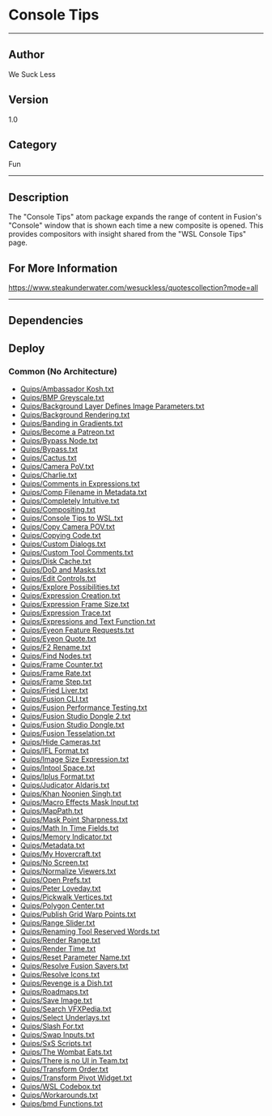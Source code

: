 # Console Tips
___

## Author
We Suck Less

## Version
1.0

## Category
Fun

___

## Description
<p>The &quot;Console Tips&quot; atom package expands the range of content in Fusion's "Console" window that is shown each time a new composite is opened. This provides compositors with insight shared from the "WSL Console Tips" page.</p>

<h2>For More Information</h2>
<p><a href="https://www.steakunderwater.com/wesuckless/quotescollection?mode=all">https://www.steakunderwater.com/wesuckless/quotescollection?mode=all</a></p>


___

## Dependencies

## Deploy

### Common (No Architecture)

<ul>
<li><a href="https://gitlab.com/WeSuckLess/Reactor/-/blob/master/Atoms/com.wesuckless.ConsoleTips/Quips/Ambassador Kosh.txt?ref_type=heads">Quips/Ambassador Kosh.txt</a></li>
<li><a href="https://gitlab.com/WeSuckLess/Reactor/-/blob/master/Atoms/com.wesuckless.ConsoleTips/Quips/BMP Greyscale.txt?ref_type=heads">Quips/BMP Greyscale.txt</a></li>
<li><a href="https://gitlab.com/WeSuckLess/Reactor/-/blob/master/Atoms/com.wesuckless.ConsoleTips/Quips/Background Layer Defines Image Parameters.txt?ref_type=heads">Quips/Background Layer Defines Image Parameters.txt</a></li>
<li><a href="https://gitlab.com/WeSuckLess/Reactor/-/blob/master/Atoms/com.wesuckless.ConsoleTips/Quips/Background Rendering.txt?ref_type=heads">Quips/Background Rendering.txt</a></li>
<li><a href="https://gitlab.com/WeSuckLess/Reactor/-/blob/master/Atoms/com.wesuckless.ConsoleTips/Quips/Banding in Gradients.txt?ref_type=heads">Quips/Banding in Gradients.txt</a></li>
<li><a href="https://gitlab.com/WeSuckLess/Reactor/-/blob/master/Atoms/com.wesuckless.ConsoleTips/Quips/Become a Patreon.txt?ref_type=heads">Quips/Become a Patreon.txt</a></li>
<li><a href="https://gitlab.com/WeSuckLess/Reactor/-/blob/master/Atoms/com.wesuckless.ConsoleTips/Quips/Bypass Node.txt?ref_type=heads">Quips/Bypass Node.txt</a></li>
<li><a href="https://gitlab.com/WeSuckLess/Reactor/-/blob/master/Atoms/com.wesuckless.ConsoleTips/Quips/Bypass.txt?ref_type=heads">Quips/Bypass.txt</a></li>
<li><a href="https://gitlab.com/WeSuckLess/Reactor/-/blob/master/Atoms/com.wesuckless.ConsoleTips/Quips/Cactus.txt?ref_type=heads">Quips/Cactus.txt</a></li>
<li><a href="https://gitlab.com/WeSuckLess/Reactor/-/blob/master/Atoms/com.wesuckless.ConsoleTips/Quips/Camera PoV.txt?ref_type=heads">Quips/Camera PoV.txt</a></li>
<li><a href="https://gitlab.com/WeSuckLess/Reactor/-/blob/master/Atoms/com.wesuckless.ConsoleTips/Quips/Charlie.txt?ref_type=heads">Quips/Charlie.txt</a></li>
<li><a href="https://gitlab.com/WeSuckLess/Reactor/-/blob/master/Atoms/com.wesuckless.ConsoleTips/Quips/Comments in Expressions.txt?ref_type=heads">Quips/Comments in Expressions.txt</a></li>
<li><a href="https://gitlab.com/WeSuckLess/Reactor/-/blob/master/Atoms/com.wesuckless.ConsoleTips/Quips/Comp Filename in Metadata.txt?ref_type=heads">Quips/Comp Filename in Metadata.txt</a></li>
<li><a href="https://gitlab.com/WeSuckLess/Reactor/-/blob/master/Atoms/com.wesuckless.ConsoleTips/Quips/Completely Intuitive.txt?ref_type=heads">Quips/Completely Intuitive.txt</a></li>
<li><a href="https://gitlab.com/WeSuckLess/Reactor/-/blob/master/Atoms/com.wesuckless.ConsoleTips/Quips/Compositing.txt?ref_type=heads">Quips/Compositing.txt</a></li>
<li><a href="https://gitlab.com/WeSuckLess/Reactor/-/blob/master/Atoms/com.wesuckless.ConsoleTips/Quips/Console Tips to WSL.txt?ref_type=heads">Quips/Console Tips to WSL.txt</a></li>
<li><a href="https://gitlab.com/WeSuckLess/Reactor/-/blob/master/Atoms/com.wesuckless.ConsoleTips/Quips/Copy Camera POV.txt?ref_type=heads">Quips/Copy Camera POV.txt</a></li>
<li><a href="https://gitlab.com/WeSuckLess/Reactor/-/blob/master/Atoms/com.wesuckless.ConsoleTips/Quips/Copying Code.txt?ref_type=heads">Quips/Copying Code.txt</a></li>
<li><a href="https://gitlab.com/WeSuckLess/Reactor/-/blob/master/Atoms/com.wesuckless.ConsoleTips/Quips/Custom Dialogs.txt?ref_type=heads">Quips/Custom Dialogs.txt</a></li>
<li><a href="https://gitlab.com/WeSuckLess/Reactor/-/blob/master/Atoms/com.wesuckless.ConsoleTips/Quips/Custom Tool Comments.txt?ref_type=heads">Quips/Custom Tool Comments.txt</a></li>
<li><a href="https://gitlab.com/WeSuckLess/Reactor/-/blob/master/Atoms/com.wesuckless.ConsoleTips/Quips/Disk Cache.txt?ref_type=heads">Quips/Disk Cache.txt</a></li>
<li><a href="https://gitlab.com/WeSuckLess/Reactor/-/blob/master/Atoms/com.wesuckless.ConsoleTips/Quips/DoD and Masks.txt?ref_type=heads">Quips/DoD and Masks.txt</a></li>
<li><a href="https://gitlab.com/WeSuckLess/Reactor/-/blob/master/Atoms/com.wesuckless.ConsoleTips/Quips/Edit Controls.txt?ref_type=heads">Quips/Edit Controls.txt</a></li>
<li><a href="https://gitlab.com/WeSuckLess/Reactor/-/blob/master/Atoms/com.wesuckless.ConsoleTips/Quips/Explore Possibilities.txt?ref_type=heads">Quips/Explore Possibilities.txt</a></li>
<li><a href="https://gitlab.com/WeSuckLess/Reactor/-/blob/master/Atoms/com.wesuckless.ConsoleTips/Quips/Expression Creation.txt?ref_type=heads">Quips/Expression Creation.txt</a></li>
<li><a href="https://gitlab.com/WeSuckLess/Reactor/-/blob/master/Atoms/com.wesuckless.ConsoleTips/Quips/Expression Frame Size.txt?ref_type=heads">Quips/Expression Frame Size.txt</a></li>
<li><a href="https://gitlab.com/WeSuckLess/Reactor/-/blob/master/Atoms/com.wesuckless.ConsoleTips/Quips/Expression Trace.txt?ref_type=heads">Quips/Expression Trace.txt</a></li>
<li><a href="https://gitlab.com/WeSuckLess/Reactor/-/blob/master/Atoms/com.wesuckless.ConsoleTips/Quips/Expressions and Text Function.txt?ref_type=heads">Quips/Expressions and Text Function.txt</a></li>
<li><a href="https://gitlab.com/WeSuckLess/Reactor/-/blob/master/Atoms/com.wesuckless.ConsoleTips/Quips/Eyeon Feature Requests.txt?ref_type=heads">Quips/Eyeon Feature Requests.txt</a></li>
<li><a href="https://gitlab.com/WeSuckLess/Reactor/-/blob/master/Atoms/com.wesuckless.ConsoleTips/Quips/Eyeon Quote.txt?ref_type=heads">Quips/Eyeon Quote.txt</a></li>
<li><a href="https://gitlab.com/WeSuckLess/Reactor/-/blob/master/Atoms/com.wesuckless.ConsoleTips/Quips/F2 Rename.txt?ref_type=heads">Quips/F2 Rename.txt</a></li>
<li><a href="https://gitlab.com/WeSuckLess/Reactor/-/blob/master/Atoms/com.wesuckless.ConsoleTips/Quips/Find Nodes.txt?ref_type=heads">Quips/Find Nodes.txt</a></li>
<li><a href="https://gitlab.com/WeSuckLess/Reactor/-/blob/master/Atoms/com.wesuckless.ConsoleTips/Quips/Frame Counter.txt?ref_type=heads">Quips/Frame Counter.txt</a></li>
<li><a href="https://gitlab.com/WeSuckLess/Reactor/-/blob/master/Atoms/com.wesuckless.ConsoleTips/Quips/Frame Rate.txt?ref_type=heads">Quips/Frame Rate.txt</a></li>
<li><a href="https://gitlab.com/WeSuckLess/Reactor/-/blob/master/Atoms/com.wesuckless.ConsoleTips/Quips/Frame Step.txt?ref_type=heads">Quips/Frame Step.txt</a></li>
<li><a href="https://gitlab.com/WeSuckLess/Reactor/-/blob/master/Atoms/com.wesuckless.ConsoleTips/Quips/Fried Liver.txt?ref_type=heads">Quips/Fried Liver.txt</a></li>
<li><a href="https://gitlab.com/WeSuckLess/Reactor/-/blob/master/Atoms/com.wesuckless.ConsoleTips/Quips/Fusion CLI.txt?ref_type=heads">Quips/Fusion CLI.txt</a></li>
<li><a href="https://gitlab.com/WeSuckLess/Reactor/-/blob/master/Atoms/com.wesuckless.ConsoleTips/Quips/Fusion Performance Testing.txt?ref_type=heads">Quips/Fusion Performance Testing.txt</a></li>
<li><a href="https://gitlab.com/WeSuckLess/Reactor/-/blob/master/Atoms/com.wesuckless.ConsoleTips/Quips/Fusion Studio Dongle 2.txt?ref_type=heads">Quips/Fusion Studio Dongle 2.txt</a></li>
<li><a href="https://gitlab.com/WeSuckLess/Reactor/-/blob/master/Atoms/com.wesuckless.ConsoleTips/Quips/Fusion Studio Dongle.txt?ref_type=heads">Quips/Fusion Studio Dongle.txt</a></li>
<li><a href="https://gitlab.com/WeSuckLess/Reactor/-/blob/master/Atoms/com.wesuckless.ConsoleTips/Quips/Fusion Tesselation.txt?ref_type=heads">Quips/Fusion Tesselation.txt</a></li>
<li><a href="https://gitlab.com/WeSuckLess/Reactor/-/blob/master/Atoms/com.wesuckless.ConsoleTips/Quips/Hide Cameras.txt?ref_type=heads">Quips/Hide Cameras.txt</a></li>
<li><a href="https://gitlab.com/WeSuckLess/Reactor/-/blob/master/Atoms/com.wesuckless.ConsoleTips/Quips/IFL Format.txt?ref_type=heads">Quips/IFL Format.txt</a></li>
<li><a href="https://gitlab.com/WeSuckLess/Reactor/-/blob/master/Atoms/com.wesuckless.ConsoleTips/Quips/Image Size Expression.txt?ref_type=heads">Quips/Image Size Expression.txt</a></li>
<li><a href="https://gitlab.com/WeSuckLess/Reactor/-/blob/master/Atoms/com.wesuckless.ConsoleTips/Quips/Intool Space.txt?ref_type=heads">Quips/Intool Space.txt</a></li>
<li><a href="https://gitlab.com/WeSuckLess/Reactor/-/blob/master/Atoms/com.wesuckless.ConsoleTips/Quips/Iplus Format.txt?ref_type=heads">Quips/Iplus Format.txt</a></li>
<li><a href="https://gitlab.com/WeSuckLess/Reactor/-/blob/master/Atoms/com.wesuckless.ConsoleTips/Quips/Judicator Aldaris.txt?ref_type=heads">Quips/Judicator Aldaris.txt</a></li>
<li><a href="https://gitlab.com/WeSuckLess/Reactor/-/blob/master/Atoms/com.wesuckless.ConsoleTips/Quips/Khan Noonien Singh.txt?ref_type=heads">Quips/Khan Noonien Singh.txt</a></li>
<li><a href="https://gitlab.com/WeSuckLess/Reactor/-/blob/master/Atoms/com.wesuckless.ConsoleTips/Quips/Macro Effects Mask Input.txt?ref_type=heads">Quips/Macro Effects Mask Input.txt</a></li>
<li><a href="https://gitlab.com/WeSuckLess/Reactor/-/blob/master/Atoms/com.wesuckless.ConsoleTips/Quips/MapPath.txt?ref_type=heads">Quips/MapPath.txt</a></li>
<li><a href="https://gitlab.com/WeSuckLess/Reactor/-/blob/master/Atoms/com.wesuckless.ConsoleTips/Quips/Mask Point Sharpness.txt?ref_type=heads">Quips/Mask Point Sharpness.txt</a></li>
<li><a href="https://gitlab.com/WeSuckLess/Reactor/-/blob/master/Atoms/com.wesuckless.ConsoleTips/Quips/Math In Time Fields.txt?ref_type=heads">Quips/Math In Time Fields.txt</a></li>
<li><a href="https://gitlab.com/WeSuckLess/Reactor/-/blob/master/Atoms/com.wesuckless.ConsoleTips/Quips/Memory Indicator.txt?ref_type=heads">Quips/Memory Indicator.txt</a></li>
<li><a href="https://gitlab.com/WeSuckLess/Reactor/-/blob/master/Atoms/com.wesuckless.ConsoleTips/Quips/Metadata.txt?ref_type=heads">Quips/Metadata.txt</a></li>
<li><a href="https://gitlab.com/WeSuckLess/Reactor/-/blob/master/Atoms/com.wesuckless.ConsoleTips/Quips/My Hovercraft.txt?ref_type=heads">Quips/My Hovercraft.txt</a></li>
<li><a href="https://gitlab.com/WeSuckLess/Reactor/-/blob/master/Atoms/com.wesuckless.ConsoleTips/Quips/No Screen.txt?ref_type=heads">Quips/No Screen.txt</a></li>
<li><a href="https://gitlab.com/WeSuckLess/Reactor/-/blob/master/Atoms/com.wesuckless.ConsoleTips/Quips/Normalize Viewers.txt?ref_type=heads">Quips/Normalize Viewers.txt</a></li>
<li><a href="https://gitlab.com/WeSuckLess/Reactor/-/blob/master/Atoms/com.wesuckless.ConsoleTips/Quips/Open Prefs.txt?ref_type=heads">Quips/Open Prefs.txt</a></li>
<li><a href="https://gitlab.com/WeSuckLess/Reactor/-/blob/master/Atoms/com.wesuckless.ConsoleTips/Quips/Peter Loveday.txt?ref_type=heads">Quips/Peter Loveday.txt</a></li>
<li><a href="https://gitlab.com/WeSuckLess/Reactor/-/blob/master/Atoms/com.wesuckless.ConsoleTips/Quips/Pickwalk Vertices.txt?ref_type=heads">Quips/Pickwalk Vertices.txt</a></li>
<li><a href="https://gitlab.com/WeSuckLess/Reactor/-/blob/master/Atoms/com.wesuckless.ConsoleTips/Quips/Polygon Center.txt?ref_type=heads">Quips/Polygon Center.txt</a></li>
<li><a href="https://gitlab.com/WeSuckLess/Reactor/-/blob/master/Atoms/com.wesuckless.ConsoleTips/Quips/Publish Grid Warp Points.txt?ref_type=heads">Quips/Publish Grid Warp Points.txt</a></li>
<li><a href="https://gitlab.com/WeSuckLess/Reactor/-/blob/master/Atoms/com.wesuckless.ConsoleTips/Quips/Range Slider.txt?ref_type=heads">Quips/Range Slider.txt</a></li>
<li><a href="https://gitlab.com/WeSuckLess/Reactor/-/blob/master/Atoms/com.wesuckless.ConsoleTips/Quips/Renaming Tool Reserved Words.txt?ref_type=heads">Quips/Renaming Tool Reserved Words.txt</a></li>
<li><a href="https://gitlab.com/WeSuckLess/Reactor/-/blob/master/Atoms/com.wesuckless.ConsoleTips/Quips/Render Range.txt?ref_type=heads">Quips/Render Range.txt</a></li>
<li><a href="https://gitlab.com/WeSuckLess/Reactor/-/blob/master/Atoms/com.wesuckless.ConsoleTips/Quips/Render Time.txt?ref_type=heads">Quips/Render Time.txt</a></li>
<li><a href="https://gitlab.com/WeSuckLess/Reactor/-/blob/master/Atoms/com.wesuckless.ConsoleTips/Quips/Reset Parameter Name.txt?ref_type=heads">Quips/Reset Parameter Name.txt</a></li>
<li><a href="https://gitlab.com/WeSuckLess/Reactor/-/blob/master/Atoms/com.wesuckless.ConsoleTips/Quips/Resolve Fusion Savers.txt?ref_type=heads">Quips/Resolve Fusion Savers.txt</a></li>
<li><a href="https://gitlab.com/WeSuckLess/Reactor/-/blob/master/Atoms/com.wesuckless.ConsoleTips/Quips/Resolve Icons.txt?ref_type=heads">Quips/Resolve Icons.txt</a></li>
<li><a href="https://gitlab.com/WeSuckLess/Reactor/-/blob/master/Atoms/com.wesuckless.ConsoleTips/Quips/Revenge is a Dish.txt?ref_type=heads">Quips/Revenge is a Dish.txt</a></li>
<li><a href="https://gitlab.com/WeSuckLess/Reactor/-/blob/master/Atoms/com.wesuckless.ConsoleTips/Quips/Roadmaps.txt?ref_type=heads">Quips/Roadmaps.txt</a></li>
<li><a href="https://gitlab.com/WeSuckLess/Reactor/-/blob/master/Atoms/com.wesuckless.ConsoleTips/Quips/Save Image.txt?ref_type=heads">Quips/Save Image.txt</a></li>
<li><a href="https://gitlab.com/WeSuckLess/Reactor/-/blob/master/Atoms/com.wesuckless.ConsoleTips/Quips/Search VFXPedia.txt?ref_type=heads">Quips/Search VFXPedia.txt</a></li>
<li><a href="https://gitlab.com/WeSuckLess/Reactor/-/blob/master/Atoms/com.wesuckless.ConsoleTips/Quips/Select Underlays.txt?ref_type=heads">Quips/Select Underlays.txt</a></li>
<li><a href="https://gitlab.com/WeSuckLess/Reactor/-/blob/master/Atoms/com.wesuckless.ConsoleTips/Quips/Slash For.txt?ref_type=heads">Quips/Slash For.txt</a></li>
<li><a href="https://gitlab.com/WeSuckLess/Reactor/-/blob/master/Atoms/com.wesuckless.ConsoleTips/Quips/Swap Inputs.txt?ref_type=heads">Quips/Swap Inputs.txt</a></li>
<li><a href="https://gitlab.com/WeSuckLess/Reactor/-/blob/master/Atoms/com.wesuckless.ConsoleTips/Quips/SxS Scripts.txt?ref_type=heads">Quips/SxS Scripts.txt</a></li>
<li><a href="https://gitlab.com/WeSuckLess/Reactor/-/blob/master/Atoms/com.wesuckless.ConsoleTips/Quips/The Wombat Eats.txt?ref_type=heads">Quips/The Wombat Eats.txt</a></li>
<li><a href="https://gitlab.com/WeSuckLess/Reactor/-/blob/master/Atoms/com.wesuckless.ConsoleTips/Quips/There is no UI in Team.txt?ref_type=heads">Quips/There is no UI in Team.txt</a></li>
<li><a href="https://gitlab.com/WeSuckLess/Reactor/-/blob/master/Atoms/com.wesuckless.ConsoleTips/Quips/Transform Order.txt?ref_type=heads">Quips/Transform Order.txt</a></li>
<li><a href="https://gitlab.com/WeSuckLess/Reactor/-/blob/master/Atoms/com.wesuckless.ConsoleTips/Quips/Transform Pivot Widget.txt?ref_type=heads">Quips/Transform Pivot Widget.txt</a></li>
<li><a href="https://gitlab.com/WeSuckLess/Reactor/-/blob/master/Atoms/com.wesuckless.ConsoleTips/Quips/WSL Codebox.txt?ref_type=heads">Quips/WSL Codebox.txt</a></li>
<li><a href="https://gitlab.com/WeSuckLess/Reactor/-/blob/master/Atoms/com.wesuckless.ConsoleTips/Quips/Workarounds.txt?ref_type=heads">Quips/Workarounds.txt</a></li>
<li><a href="https://gitlab.com/WeSuckLess/Reactor/-/blob/master/Atoms/com.wesuckless.ConsoleTips/Quips/bmd Functions.txt?ref_type=heads">Quips/bmd Functions.txt</a></li>
</ul>
